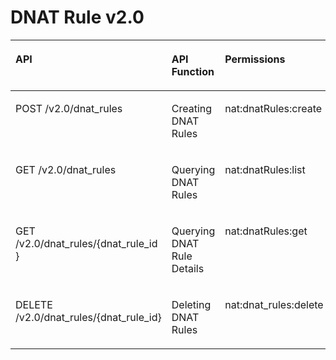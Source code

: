 # DNAT Rule v2.0<a name="nat_api_0034"></a>

<a name="table1351682493510"></a>
<table><thead align="left"><tr id="row1759512463518"><th class="cellrowborder" valign="top" width="45.462493442909604%" id="mcps1.1.4.1.1"><p id="p3595424163511"><a name="p3595424163511"></a><a name="p3595424163511"></a>API</p>
</th>
<th class="cellrowborder" valign="top" width="25.24916943521595%" id="mcps1.1.4.1.2"><p id="p19512155317473"><a name="p19512155317473"></a><a name="p19512155317473"></a>API Function</p>
</th>
<th class="cellrowborder" valign="top" width="29.28833712187446%" id="mcps1.1.4.1.3"><p id="p19595172413511"><a name="p19595172413511"></a><a name="p19595172413511"></a>Permissions</p>
</th>
</tr>
</thead>
<tbody><tr id="row15595192412355"><td class="cellrowborder" valign="top" width="45.462493442909604%" headers="mcps1.1.4.1.1 "><p id="p172561417115312"><a name="p172561417115312"></a><a name="p172561417115312"></a>POST /v2.0/dnat_rules</p>
</td>
<td class="cellrowborder" valign="top" width="25.24916943521595%" headers="mcps1.1.4.1.2 "><p id="p9809687533"><a name="p9809687533"></a><a name="p9809687533"></a>Creating DNAT Rules</p>
</td>
<td class="cellrowborder" valign="top" width="29.28833712187446%" headers="mcps1.1.4.1.3 "><p id="p98091989538"><a name="p98091989538"></a><a name="p98091989538"></a>nat:dnatRules:create</p>
</td>
</tr>
<tr id="row959782416351"><td class="cellrowborder" valign="top" width="45.462493442909604%" headers="mcps1.1.4.1.1 "><p id="p12256517165318"><a name="p12256517165318"></a><a name="p12256517165318"></a>GET /v2.0/dnat_rules</p>
</td>
<td class="cellrowborder" valign="top" width="25.24916943521595%" headers="mcps1.1.4.1.2 "><p id="p1880938125310"><a name="p1880938125310"></a><a name="p1880938125310"></a>Querying DNAT Rules</p>
</td>
<td class="cellrowborder" valign="top" width="29.28833712187446%" headers="mcps1.1.4.1.3 "><p id="p1380958145313"><a name="p1380958145313"></a><a name="p1380958145313"></a>nat:dnatRules:list</p>
</td>
</tr>
<tr id="row459717246353"><td class="cellrowborder" valign="top" width="45.462493442909604%" headers="mcps1.1.4.1.1 "><p id="p1925641775311"><a name="p1925641775311"></a><a name="p1925641775311"></a>GET /v2.0/dnat_rules/{dnat_rule_id }</p>
</td>
<td class="cellrowborder" valign="top" width="25.24916943521595%" headers="mcps1.1.4.1.2 "><p id="p58091683536"><a name="p58091683536"></a><a name="p58091683536"></a>Querying DNAT Rule Details</p>
</td>
<td class="cellrowborder" valign="top" width="29.28833712187446%" headers="mcps1.1.4.1.3 "><p id="p178090816533"><a name="p178090816533"></a><a name="p178090816533"></a>nat:dnatRules:get</p>
</td>
</tr>
<tr id="row1159792493517"><td class="cellrowborder" valign="top" width="45.462493442909604%" headers="mcps1.1.4.1.1 "><p id="p1725610177530"><a name="p1725610177530"></a><a name="p1725610177530"></a>DELETE /v2.0/dnat_rules/{dnat_rule_id}</p>
</td>
<td class="cellrowborder" valign="top" width="25.24916943521595%" headers="mcps1.1.4.1.2 "><p id="p3809286538"><a name="p3809286538"></a><a name="p3809286538"></a>Deleting DNAT Rules</p>
</td>
<td class="cellrowborder" valign="top" width="29.28833712187446%" headers="mcps1.1.4.1.3 "><p id="p128091082532"><a name="p128091082532"></a><a name="p128091082532"></a>nat:dnat_rules:delete</p>
</td>
</tr>
</tbody>
</table>

